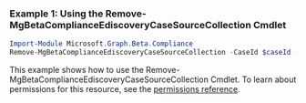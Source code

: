 ### Example 1: Using the Remove-MgBetaComplianceEdiscoveryCaseSourceCollection Cmdlet
```powershell
Import-Module Microsoft.Graph.Beta.Compliance
Remove-MgBetaComplianceEdiscoveryCaseSourceCollection -CaseId $caseId -SourceCollectionId $sourceCollectionId
```
This example shows how to use the Remove-MgBetaComplianceEdiscoveryCaseSourceCollection Cmdlet.
To learn about permissions for this resource, see the [permissions reference](/graph/permissions-reference).
